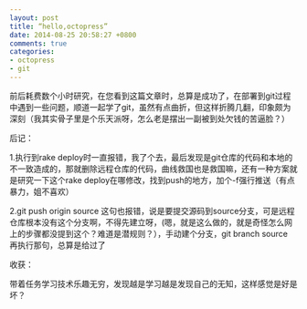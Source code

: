 ```yaml
---
layout: post
title: “hello,octopress”
date: 2014-08-25 20:58:27 +0800
comments: true
categories: 
- octopress
- git
---
```

前后耗费数个小时研究，在您看到这篇文章时，总算是成功了，在部署到git过程中遇到一些问题，顺道一起学了git，虽然有点曲折，但这样折腾几翻，印象颇为深刻（我其实骨子里是个乐天派呀，怎么老是摆出一副被到处欠钱的苦逼脸？）

后记：

1.执行到rake deploy时一直报错，我了个去，最后发现是git仓库的代码和本地的不一致造成的，那就删除远程仓库的代码，曲线救国也是救国嘛，还有一种方案就是研究一下这个rake deploy在哪修改，找到push的地方，加个-f强行推送（有点暴力，姐不喜欢）

2.git push origin source 这句也报错，说是要提交源码到source分支，可是远程仓库根本没有这个分支啊，不得先建立呀，(嗯，就是这么做的，就是奇怪怎么网上的步骤都没提到这个？难道是潜规则？），手动建个分支，git branch source
再执行那句，总算是给过了

收获：

带着任务学习技术乐趣无穷，发现越是学习越是发现自己的无知，这样感觉是好是坏？
